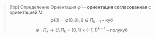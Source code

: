 >[!tip] Определение
>Ориентация $\tilde\varphi$ -- **ориентация согласованная** с ориентацией $M$. 
>$$\tilde\varphi(\tilde u)=\varphi(0,\tilde u), \tilde u\in\Pi_{k-1} \text{ -- куб}$$
>$$\varphi:\Pi_k\rightarrow U, \Pi_k = [0,1)\times(-1,1)^{k-1} \text{ -- полукуб}$$

